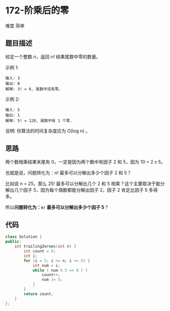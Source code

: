 # 172-阶乘后的零

难度 简单



## 题目描述

给定一个整数 *n*，返回 *n!* 结果尾数中零的数量。

示例 1:
```
输入: 3
输出: 0
解释: 3! = 6, 尾数中没有零。
```
示例 2:
```
输入: 5
输出: 1
解释: 5! = 120, 尾数中有 1 个零.
```
说明: 你算法的时间复杂度应为 O(log n) 。



## 思路

两个数相乘结果末尾有 0，一定是因为两个数中有因子 2 和 5，因为 10 = 2 x 5。

也就是说，问题转化为：n! 最多可以分解出多少个因子 2 和 5？

比如说 n = 25，那么 25! 最多可以分解出几个 2 和 5 相乘？这个主要取决于能分解出几个因子 5，因为每个偶数都能分解出因子 2，因子 2 肯定比因子 5 多得多。

所以**问题转化为：`n!` 最多可以分解出多少个因子 5**？



## 代码

```c++
class Solution {
public:
    int trailingZeroes(int n) {
        int count = 0;
        int i;
        for (i = 5; i <= n; i += 5) {
            int num = i;
            while ( num % 5 == 0 ) {
                count++;
                num /= 5;
            }
        }
        return count;
    }
};
```

